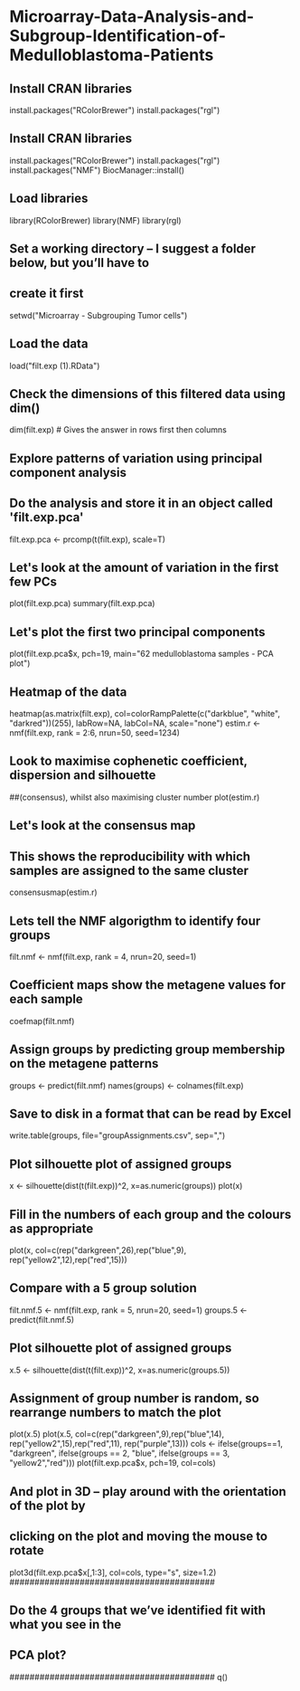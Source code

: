 # Microarray-Data-Analysis-and-Subgroup-Identification-of-Medulloblastoma-Patients
## Install CRAN libraries
install.packages("RColorBrewer")
install.packages("rgl")
## Install CRAN libraries
install.packages("RColorBrewer")
install.packages("rgl")
install.packages("NMF")
BiocManager::install()
## Load libraries
library(RColorBrewer)
library(NMF)
library(rgl)
## Set a working directory – I suggest a folder below, but you’ll have to
## create it first
setwd("Microarray - Subgrouping Tumor cells")
## Load the data
load("filt.exp (1).RData")
## Check the dimensions of this filtered data using dim()
dim(filt.exp) # Gives the answer in rows first then columns
## Explore patterns of variation using principal component analysis
## Do the analysis and store it in an object called 'filt.exp.pca'
filt.exp.pca <- prcomp(t(filt.exp), scale=T)
## Let's look at the amount of variation in the first few PCs
plot(filt.exp.pca)
summary(filt.exp.pca)
## Let's plot the first two principal components
plot(filt.exp.pca$x, pch=19, main="62 medulloblastoma samples - PCA plot")
## Heatmap of the data
heatmap(as.matrix(filt.exp),
col=colorRampPalette(c("darkblue", "white", "darkred"))(255),
labRow=NA, labCol=NA, scale="none")
estim.r <- nmf(filt.exp, rank = 2:6, nrun=50, seed=1234)
## Look to maximise cophenetic coefficient, dispersion and silhouette
##(consensus), whilst also maximising cluster number
plot(estim.r)
## Let's look at the consensus map
## This shows the reproducibility with which samples are assigned to the same cluster
consensusmap(estim.r)
## Lets tell the NMF algorigthm to identify four groups
filt.nmf <- nmf(filt.exp, rank = 4, nrun=20, seed=1)
## Coefficient maps show the metagene values for each sample
coefmap(filt.nmf)
## Assign groups by predicting group membership on the metagene patterns
groups <- predict(filt.nmf)
names(groups) <- colnames(filt.exp)
## Save to disk in a format that can be read by Excel
write.table(groups, file="groupAssignments.csv", sep=",")
## Plot silhouette plot of assigned groups
x <- silhouette(dist(t(filt.exp))^2, x=as.numeric(groups))
plot(x)
## Fill in the numbers of each group and the colours as appropriate
plot(x, col=c(rep("darkgreen",26),rep("blue",9),
rep("yellow2",12),rep("red",15)))
## Compare with a 5 group solution
filt.nmf.5 <- nmf(filt.exp, rank = 5, nrun=20, seed=1)
groups.5 <- predict(filt.nmf.5)
## Plot silhouette plot of assigned groups
x.5 <- silhouette(dist(t(filt.exp))^2, x=as.numeric(groups.5))
## Assignment of group number is random, so rearrange numbers to match the plot
plot(x.5)
plot(x.5, col=c(rep("darkgreen",9),rep("blue",14),
rep("yellow2",15),rep("red",11), rep("purple",13)))
cols <- ifelse(groups==1, "darkgreen",
ifelse(groups == 2, "blue",
ifelse(groups == 3, "yellow2","red")))
plot(filt.exp.pca$x, pch=19, col=cols)
## And plot in 3D – play around with the orientation of the plot by
## clicking on the plot and moving the mouse to rotate
plot3d(filt.exp.pca$x[,1:3], col=cols, type="s", size=1.2)
#########################################
## Do the 4 groups that we’ve identified fit with what you see in the
## PCA plot?
#########################################
q()
